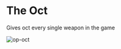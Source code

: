 # The Oct
 Gives oct every single weapon in the game
 
![op-oct](https://user-images.githubusercontent.com/48808663/116737507-4f58cf00-a9bf-11eb-8a9e-826bb8b1f617.png)
